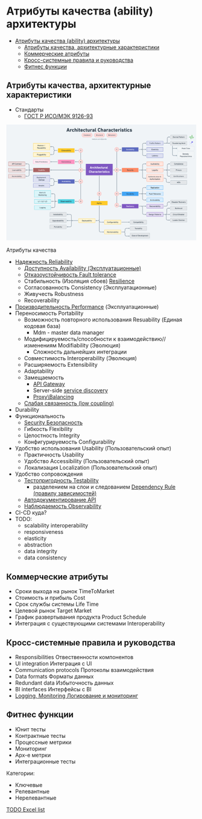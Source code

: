 # Атрибуты качества (ability) архитектуры

- [Атрибуты качества (ability) архитектуры](#атрибуты-качества-ability-архитектуры)
  - [Атрибуты качества, архитектурные характеристики](#атрибуты-качества-архитектурные-характеристики)
  - [Коммерческие атрибуты](#коммерческие-атрибуты)
  - [Кросс-системные правила и руководства](#кросс-системные-правила-и-руководства)
  - [Фитнес функции](#фитнес-функции)

## Атрибуты качества, архитектурные характеристики

- Стандарты  
  - [ГОСТ Р ИСО/МЭК 9126-93](https://m-i-kuznetsov.livejournal.com/157150.html)

![nft](../img/arch/nft.png)

Атрибуты качества

- [Надежность Reliability](../devops/sre.md)
  - [Доступность Availability (Эксплуатационные)](ability/availability.md)
  - [Отказоустойчивость Fault tolerance](ability/faulttolerance.md)
  - Стабильность (Изоляция сбоев) [Resilience](ability/resilience.md)
  - Согласованность Consistency (Эксплуатационные)  
  - Живучесть Robustness
  - Recoverability
- [Производительность Performance](ability/performance.md) (Эксплуатационные)  
- Переносимость Portability
  - Возможность повторного использования Resuability (Единая кодовая база)
    - Mdm - master data manager
  - Модифицируемость/способности к взаимодействию//изменениям Modifiability (Эволюция)
    - Сложность дальнейших интеграции
  - Совместимость Interoperability (Эволюция)
  - Расширяемость Extensibility
  - Adaptability
  - Замещаемость
    - [API Gateway](../api/api.gateway.md)
    - Server-side [service discovery](./pattern/deployment/service.discovery.md)
    - [Proxy\Balancing](./pattern/deployment/pattern.proxy.reverse.md)
  - [Слабая связанность (low coupling)](ability/low.coupling.md)
- Durability
- Функциональность
  - [Security Безопасность](ability/security.md)
  - Гибкость Flexibility
  - Целостность Integrity
  - Конфигурируемость Configurability
- Удобство использования Usability (Пользовательский опыт)
  - Практичность Usability
  - Удобство Accessibility (Пользовательский опыт)
  - Локализация Localization (Пользовательский опыт)
- Удобство сопровождения
  - [Тестопригодность Testability](ability/testability.md)
    - разделением на слои и следованием [Dependency Rule (правилу зависимостей)](https://habr.com/ru/company/mobileup/blog/335382/)
  - [Автодокументирование API](../api/api.md)
  - [Наблюдаемость Observability](ability/observability.md)
- CI-CD куда?
- TODO:
  - scalability interoperability
  - responsiveness
  - elasticity
  - abstraction
  - data integrity
  - data consistency


## Коммерческие атрибуты

- Сроки выхода на рынок TimeToMarket
- Стоимость и прибыль Cost
- Срок службы системы Life Time
- Целевой рынок Target Market
- График развертывания продукта Product Schedule
- Интеграция с существующими системами Interoperability

## Кросс-системные правила и руководства

- Responsibilities Отвественности компонентов
- Ul integration Интеграция с UI
- Communication protocols Протоколы взаимодействия
- Data formats Форматы данных
- Redundant data Избыточность данных
- BI interfaces Интерфейсы с BI
- [Logging, Monitoring Логирование и мониторинг](ability/observability.md)

## Фитнес функции

- Юнит тесты
- Контрактные тесты
- Процессные метрики
- Мониторинг
- Арх-е метрки
- Интеграционные тесты

Категории:

- Ключевые
- Релевантные
- Нерелевантные

[TODO Excel list](ability/Quality-Attributes-2013.xlsx)
